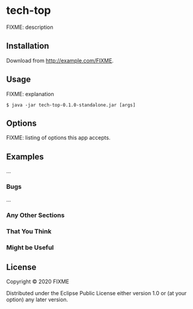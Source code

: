 # tech-top

FIXME: description

## Installation

Download from http://example.com/FIXME.

## Usage

FIXME: explanation

    $ java -jar tech-top-0.1.0-standalone.jar [args]

## Options

FIXME: listing of options this app accepts.

## Examples

...

### Bugs

...

### Any Other Sections
### That You Think
### Might be Useful

## License

Copyright © 2020 FIXME

Distributed under the Eclipse Public License either version 1.0 or (at
your option) any later version.

